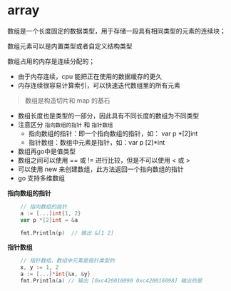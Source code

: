 # array

数组是一个长度固定的数据类型，用于存储一段具有相同类型的元素的连续块；

数组元素可以是内置类型或者自定义结构类型

数组占用的内存是连续分配的；
- 由于内存连续，cpu 能把正在使用的数据缓存的更久
- 内存连续很容易计算索引，可以快速迭代数组里的所有元素

> 数组是构造切片和 map 的基石

- 数组长度也是类型的一部分，因此具有不同长度的数组为不同类型
- 注意区分 `指向数组的指针` 和 `指针数组`
	- 指向数组的指针：即一个指向数组的指针，如： var p *[2]int
	- 指针数组：数组中元素是指针，如：var p [2]*int
- 数组再go中是值类型
- 数组之间可以使用 == 或 != 进行比较，但是不可以使用 < 或 > 
- 可以使用 new 来创建数组，此方法返回一个指向数组的指针
- go 支持多维数组

**指向数组的指针**

```go
	// 指向数组的指针
	a := [...]int{1, 2}
	var p *[2]int = &a

	fmt.Println(p)  // 输出 &[1 2]
```

**指针数组**

```go
	// 指针数组，数组中元素是指针类型的
	x, y := 1, 2
	a := [...]*int{&x, &y}
	fmt.Println(a) // 输出 [0xc420016090 0xc420016098] 输出的是 
```
